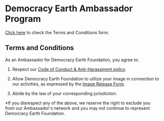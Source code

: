 # Democracy Earth Ambassador Program 

[Click here](https://goo.gl/forms/KzB7I578TA7NImXu2) to check the Terms and Conditions form. 

## Terms and Conditions


As an Ambassador for Democracy Earth Foundation, you agree to:

1. Respect our [Code of Conduct & Anti-Harassment policy](https://github.com/DemocracyEarth/ambassadors/blob/master/Code_of_Conduct_%26_Anti-Harassment_policy.md). 

2. Allow Democracy Earth Foundation to utilize your image in connection to our activities, as expressed by the [Image Release Form](https://github.com/DemocracyEarth/ambassadors/blob/master/Image_release_form.md).

3. Abide by the law of your corresponding jurisdiction.

*If you disrespect any of the above, we reserve the right to exclude you from our Ambassador's network and you may not continue to represent Democracy Earth Foundation.
